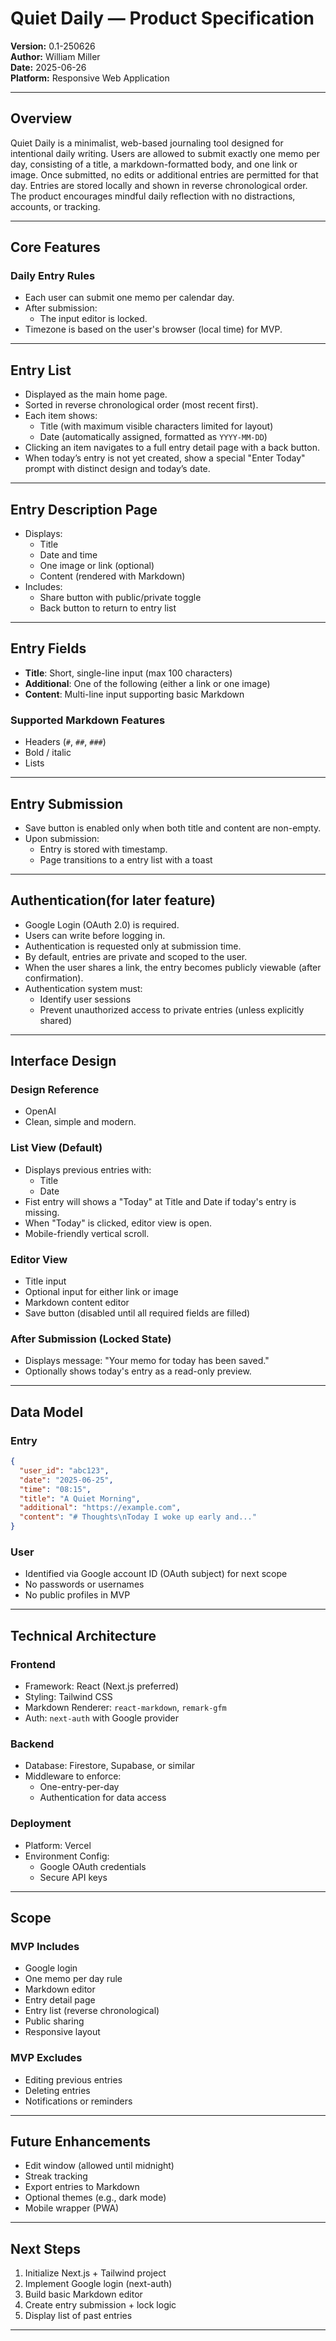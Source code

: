 # Quiet Daily — Product Specification

**Version:** 0.1-250626  
**Author:** William Miller  
**Date:** 2025-06-26  
**Platform:** Responsive Web Application

---

## Overview

Quiet Daily is a minimalist, web-based journaling tool designed for intentional daily writing. Users are allowed to submit exactly one memo per day, consisting of a title, a markdown-formatted body, and one link or image. Once submitted, no edits or additional entries are permitted for that day. Entries are stored locally and shown in reverse chronological order. The product encourages mindful daily reflection with no distractions, accounts, or tracking.

---

## Core Features

### Daily Entry Rules

- Each user can submit one memo per calendar day.
- After submission:
  - The input editor is locked.
- Timezone is based on the user's browser (local time) for MVP.

---

## Entry List

- Displayed as the main home page.
- Sorted in reverse chronological order (most recent first).
- Each item shows:
  - Title (with maximum visible characters limited for layout)
  - Date (automatically assigned, formatted as `YYYY-MM-DD`)
- Clicking an item navigates to a full entry detail page with a back button.
- When today’s entry is not yet created, show a special "Enter Today" prompt with distinct design and today’s date.

---

## Entry Description Page

- Displays:
  - Title
  - Date and time
  - One image or link (optional)
  - Content (rendered with Markdown)
- Includes:
  - Share button with public/private toggle
  - Back button to return to entry list

---

## Entry Fields

- **Title**: Short, single-line input (max 100 characters)
- **Additional**: One of the following (either a link or one image)
- **Content**: Multi-line input supporting basic Markdown

### Supported Markdown Features

- Headers (`#`, `##`, `###`)
- Bold / italic
- Lists

---

## Entry Submission

- Save button is enabled only when both title and content are non-empty.
- Upon submission:
  - Entry is stored with timestamp.
  - Page transitions to a entry list with a toast

---

## Authentication(for later feature)

- Google Login (OAuth 2.0) is required.
- Users can write before logging in.
- Authentication is requested only at submission time.
- By default, entries are private and scoped to the user.
- When the user shares a link, the entry becomes publicly viewable (after confirmation).
- Authentication system must:
  - Identify user sessions
  - Prevent unauthorized access to private entries (unless explicitly shared)

---

## Interface Design

### Design Reference

- OpenAI
- Clean, simple and modern.

### List View (Default)

- Displays previous entries with:
  - Title
  - Date
- Fist entry will shows a "Today" at Title and Date if today's entry is missing.
- When "Today" is clicked, editor view is open.
- Mobile-friendly vertical scroll.

### Editor View

- Title input
- Optional input for either link or image
- Markdown content editor
- Save button (disabled until all required fields are filled)

### After Submission (Locked State)

- Displays message: "Your memo for today has been saved."
- Optionally shows today's entry as a read-only preview.

---

## Data Model

### Entry

```json
{
  "user_id": "abc123",
  "date": "2025-06-25",
  "time": "08:15",
  "title": "A Quiet Morning",
  "additional": "https://example.com",
  "content": "# Thoughts\nToday I woke up early and..."
}
```

### User

- Identified via Google account ID (OAuth subject) for next scope
- No passwords or usernames
- No public profiles in MVP

---

## Technical Architecture

### Frontend

- Framework: React (Next.js preferred)
- Styling: Tailwind CSS
- Markdown Renderer: `react-markdown`, `remark-gfm`
- Auth: `next-auth` with Google provider

### Backend

- Database: Firestore, Supabase, or similar
- Middleware to enforce:
  - One-entry-per-day
  - Authentication for data access

### Deployment

- Platform: Vercel
- Environment Config:
  - Google OAuth credentials
  - Secure API keys

---

## Scope

### MVP Includes

- Google login
- One memo per day rule
- Markdown editor
- Entry detail page
- Entry list (reverse chronological)
- Public sharing
- Responsive layout

### MVP Excludes

- Editing previous entries
- Deleting entries
- Notifications or reminders

---

## Future Enhancements

- Edit window (allowed until midnight)
- Streak tracking
- Export entries to Markdown
- Optional themes (e.g., dark mode)
- Mobile wrapper (PWA)

---

## Next Steps

1. Initialize Next.js + Tailwind project
2. Implement Google login (next-auth)
3. Build basic Markdown editor
4. Create entry submission + lock logic
5. Display list of past entries

---

